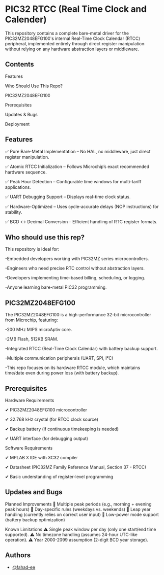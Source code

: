 
# PIC32 RTCC (Real Time Clock and Calender)

This repository contains a complete bare-metal driver for the PIC32MZ2048EFG100's internal Real-Time Clock Calendar (RTCC) peripheral, implemented entirely through direct register manipulation without relying on any hardware abstraction layers or middleware.



## Contents
Features

Who Should Use This Repo?

PIC32MZ2048EFG100

Prerequisites

Updates & Bugs

Deployment
## Features
✅ Pure Bare-Metal Implementation – No HAL, no middleware, just direct register manipulation.

✅ Atomic RTCC Initialization – Follows Microchip’s exact recommended hardware sequence.

✅ Peak Hour Detection – Configurable time windows for multi-tariff applications.

✅ UART Debugging Support – Displays real-time clock status.

✅ Hardware-Optimized – Uses cycle-accurate delays (NOP instructions) for stability.

✅ BCD ↔ Decimal Conversion – Efficient handling of RTC register formats.
## Who should use this rep?
This repository is ideal for:

-Embedded developers working with PIC32MZ series microcontrollers.

-Engineers who need precise RTC control without abstraction layers.

-Developers implementing time-based billing, scheduling, or logging.

-Anyone learning bare-metal PIC32 programming.
## PIC32MZ2048EFG100
The PIC32MZ2048EFG100 is a high-performance 32-bit microcontroller from Microchip, featuring:

-200 MHz MIPS microAptiv core.

-2MB Flash, 512KB SRAM.

-Integrated RTCC (Real-Time Clock Calendar) with battery backup support.

-Multiple communication peripherals (UART, SPI, I²C)

-This repo focuses on its hardware RTCC module, which maintains time/date even during power loss (with battery backup).
## Prerequisites
Hardware Requirements

✔ PIC32MZ2048EFG100 microcontroller

✔ 32.768 kHz crystal (for RTCC clock source)

✔ Backup battery (if continuous timekeeping is needed)

✔ UART interface (for debugging output)

Software Requirements

✔ MPLAB X IDE with XC32 compiler

✔ Datasheet (PIC32MZ Family Reference Manual, Section 37 - RTCC)

✔ Basic understanding of register-level programming
## Updates and Bugs
Planned Improvements
🔹 Multiple peak periods (e.g., morning + evening peak hours)
🔹 Day-specific rules (weekdays vs. weekends)
🔹 Leap year handling (currently relies on correct user input)
🔹 Low-power mode support (battery backup optimization)

Known Limitations
⚠ Single peak window per day (only one start/end time supported).
⚠ No timezone handling (assumes 24-hour UTC-like operation).
⚠ Year 2000-2099 assumption (2-digit BCD year storage).
## Authors

- [@fahad-ee](https://www.github.com/octokatherine)

